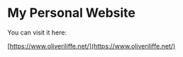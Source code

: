 # My Personal Website

You can visit it here:

[https://www.oliveriliffe.net/](https://www.oliveriliffe.net/)